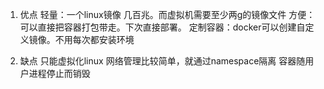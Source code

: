 1. 优点
    轻量：一个linux镜像 几百兆。而虚拟机需要至少两g的镜像文件
    方便：可以直接把容器打包带走。下次直接部署。
    定制容器：docker可以创建自定义镜像。不用每次都安装环境
    
2. 缺点
    只能虚拟化linux
    网络管理比较简单，就通过namespace隔离
    容器随用户进程停止而销毁